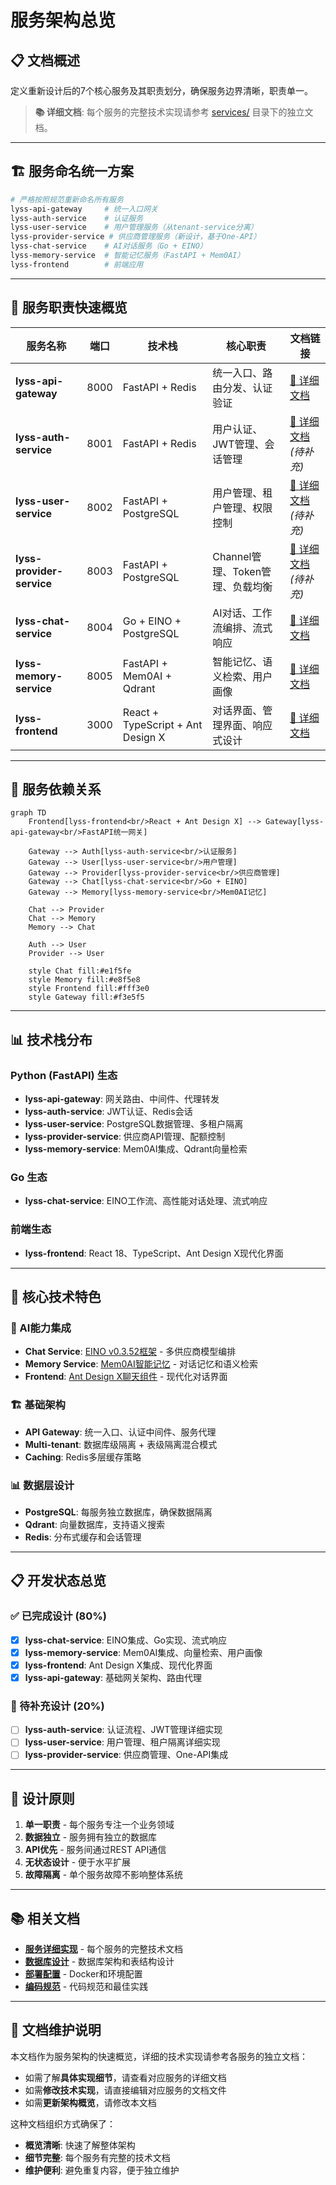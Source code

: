 # 服务架构总览

## 📋 文档概述

定义重新设计后的7个核心服务及其职责划分，确保服务边界清晰，职责单一。

> **📚 详细文档**: 每个服务的完整技术实现请参考 [services/](./services/) 目录下的独立文档。

---

## 🏗️ 服务命名统一方案

```bash
# 严格按照规范重新命名所有服务
lyss-api-gateway     # 统一入口网关
lyss-auth-service    # 认证服务  
lyss-user-service    # 用户管理服务（从tenant-service分离）
lyss-provider-service # 供应商管理服务（新设计，基于One-API）
lyss-chat-service    # AI对话服务（Go + EINO）
lyss-memory-service  # 智能记忆服务（FastAPI + Mem0AI）
lyss-frontend        # 前端应用
```

---

## 🎯 服务职责快速概览

| 服务名称 | 端口 | 技术栈 | 核心职责 | 文档链接 |
|---------|------|--------|----------|----------|
| **lyss-api-gateway** | 8000 | FastAPI + Redis | 统一入口、路由分发、认证验证 | [📖 详细文档](./services/lyss-api-gateway.md) |
| **lyss-auth-service** | 8001 | FastAPI + Redis | 用户认证、JWT管理、会话管理 | [📖 详细文档](./services/lyss-auth-service.md) *(待补充)* |
| **lyss-user-service** | 8002 | FastAPI + PostgreSQL | 用户管理、租户管理、权限控制 | [📖 详细文档](./services/lyss-user-service.md) *(待补充)* |
| **lyss-provider-service** | 8003 | FastAPI + PostgreSQL | Channel管理、Token管理、负载均衡 | [📖 详细文档](./services/lyss-provider-service.md) *(待补充)* |
| **lyss-chat-service** | 8004 | Go + EINO + PostgreSQL | AI对话、工作流编排、流式响应 | [📖 详细文档](./services/lyss-chat-service.md) |
| **lyss-memory-service** | 8005 | FastAPI + Mem0AI + Qdrant | 智能记忆、语义检索、用户画像 | [📖 详细文档](./services/lyss-memory-service.md) |
| **lyss-frontend** | 3000 | React + TypeScript + Ant Design X | 对话界面、管理界面、响应式设计 | [📖 详细文档](./services/lyss-frontend.md) |

---

## 🔗 服务依赖关系

```mermaid
graph TD
    Frontend[lyss-frontend<br/>React + Ant Design X] --> Gateway[lyss-api-gateway<br/>FastAPI统一网关]
    
    Gateway --> Auth[lyss-auth-service<br/>认证服务]
    Gateway --> User[lyss-user-service<br/>用户管理]
    Gateway --> Provider[lyss-provider-service<br/>供应商管理]
    Gateway --> Chat[lyss-chat-service<br/>Go + EINO]
    Gateway --> Memory[lyss-memory-service<br/>Mem0AI记忆]
    
    Chat --> Provider
    Chat --> Memory
    Memory --> Chat
    
    Auth --> User
    Provider --> User
    
    style Chat fill:#e1f5fe
    style Memory fill:#e8f5e8
    style Frontend fill:#fff3e0
    style Gateway fill:#f3e5f5
```

---

## 📊 技术栈分布

### **Python (FastAPI) 生态**
- **lyss-api-gateway**: 网关路由、中间件、代理转发
- **lyss-auth-service**: JWT认证、Redis会话
- **lyss-user-service**: PostgreSQL数据管理、多租户隔离
- **lyss-provider-service**: 供应商API管理、配额控制
- **lyss-memory-service**: Mem0AI集成、Qdrant向量检索

### **Go 生态**
- **lyss-chat-service**: EINO工作流、高性能对话处理、流式响应

### **前端生态**
- **lyss-frontend**: React 18、TypeScript、Ant Design X现代化界面

---

## 🚀 核心技术特色

### **🤖 AI能力集成**
- **Chat Service**: [EINO v0.3.52框架](./services/lyss-chat-service.md#eino框架最新api用法) - 多供应商模型编排
- **Memory Service**: [Mem0AI智能记忆](./services/lyss-memory-service.md#mem0ai最新集成方案) - 对话记忆和语义检索
- **Frontend**: [Ant Design X聊天组件](./services/lyss-frontend.md#ant-design-x最新集成方案) - 现代化对话界面

### **🏗️ 基础架构**
- **API Gateway**: 统一入口、认证中间件、服务代理
- **Multi-tenant**: 数据库级隔离 + 表级隔离混合模式
- **Caching**: Redis多层缓存策略

### **📊 数据层设计**
- **PostgreSQL**: 每服务独立数据库，确保数据隔离
- **Qdrant**: 向量数据库，支持语义搜索
- **Redis**: 分布式缓存和会话管理

---

## 📋 开发状态总览

### **✅ 已完成设计 (80%)**
- [x] **lyss-chat-service**: EINO集成、Go实现、流式响应
- [x] **lyss-memory-service**: Mem0AI集成、向量检索、用户画像
- [x] **lyss-frontend**: Ant Design X集成、现代化界面
- [x] **lyss-api-gateway**: 基础网关架构、路由代理

### **🚧 待补充设计 (20%)**
- [ ] **lyss-auth-service**: 认证流程、JWT管理详细实现
- [ ] **lyss-user-service**: 用户管理、租户隔离详细实现  
- [ ] **lyss-provider-service**: 供应商管理、One-API集成

---

## 🎯 设计原则

1. **单一职责** - 每个服务专注一个业务领域
2. **数据独立** - 服务拥有独立的数据库
3. **API优先** - 服务间通过REST API通信
4. **无状态设计** - 便于水平扩展
5. **故障隔离** - 单个服务故障不影响整体系统

---

## 📚 相关文档

- **[服务详细实现](./services/)** - 每个服务的完整技术文档
- **[数据库设计](./database-design.md)** - 数据库架构和表结构设计
- **[部署配置](./deployment-setup.md)** - Docker和环境配置
- **[编码规范](../standards/coding-standards/)** - 代码规范和最佳实践

---

## 📝 文档维护说明

本文档作为服务架构的快速概览，详细的技术实现请参考各服务的独立文档：

- 如需了解**具体实现细节**，请查看对应服务的详细文档
- 如需**修改技术实现**，请直接编辑对应服务的文档文件
- 如需**更新架构概览**，请修改本文档

这种文档组织方式确保了：
- **概览清晰**: 快速了解整体架构
- **细节完整**: 每个服务有完整的技术文档
- **维护便利**: 避免重复内容，便于独立维护